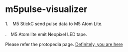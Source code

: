 # m5pulse-visualizer
1.　M5 StickC send pulse data to M5 Atom Lite.

.　M5 Atom lite emit Neopixel LED tape.

Please refer the protopedia page.
[Definitely, you are here ](https://protopedia.net/prototype/3158 "Definitely, you are here ")

